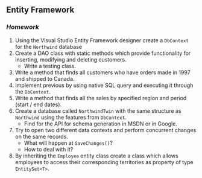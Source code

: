 ## Entity Framework
### _Homework_

1.  Using the Visual Studio Entity Framework designer create a `DbContext` for the `Northwind` database
1.  Create a DAO class with static methods which provide functionality for inserting, modifying and deleting customers.
    *   Write a testing class.
1.  Write a method that finds all customers who have orders made in 1997 and shipped to Canada.
1.  Implement previous by using native SQL query and executing it through the `DbContext`.
1.  Write a method that finds all the sales by specified region and period (start / end dates).
1.  Create a database called `NorthwindTwin` with the same structure as `Northwind` using the features from `DbContext`.
    *   Find for the API for schema generation in MSDN or in Google.
1.  Try to open two different data contexts and perform concurrent changes on the same records.
    *   What will happen at `SaveChanges()`?
    *   How to deal with it?
1.  By inheriting the `Employee` entity class create a class which allows employees to access their corresponding territories as property of type `EntitySet<T>`.
